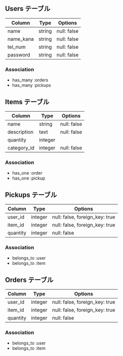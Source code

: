 

## Users テーブル
| Column     | Type    | Options     |
| ---------- | ------  | ----------- |
| name       | string  | null: false |
| name_kana  | string  | null: false |
| tel_num    | string  | null: false |
| password   | string  | null: false |

### Association
- has_many :orders
- has_many :pickups



## Items テーブル
| Column        | Type    | Options       |
| ------------- | ------- | ------------- |
| name          | string  | null: false   |
| description   | text    | null: false   |
| quantity      | integer |               |
| category_id   | integer | null: false   |

### Association
- has_one :order
- has_one :pickup


## Pickups テーブル
| Column          | Type    | Options                        |
| --------------- | ------- | ------------------------------ |
| user_id         | integer | null: false, foreign_key: true |
| item_id         | integer | null: false, foreign_key: true |
| quantity        | integer | null: false                    |

### Association
- belongs_to :user
- belongs_to :item


## Orders テーブル
| Column          | Type    | Options                        |
| --------------- | ------- | ------------------------------ |
| user_id         | integer | null: false, foreign_key: true |
| item_id         | integer | null: false, foreign_key: true |
| quantity        | integer | null: false                    |

### Association
- belongs_to :user
- belongs_to :item